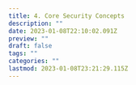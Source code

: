 ```yaml
---
title: 4. Core Security Concepts
description: ""
date: 2023-01-08T22:10:02.091Z
preview: ""
draft: false
tags: ""
categories: ""
lastmod: 2023-01-08T23:21:29.115Z
---
```

